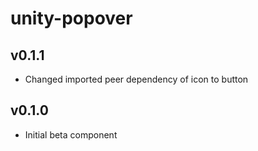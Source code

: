 # unity-popover

## v0.1.1
- Changed imported peer dependency of icon to button

## v0.1.0
- Initial beta component